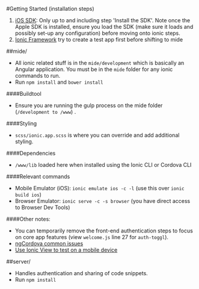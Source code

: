 #Getting Started (installation steps)
1. [iOS SDK](http://cordova.apache.org/docs/en/3.3.0/guide_platforms_ios_index.md.html#iOS%20Platform%20Guide): Only up to and including step 'Install the SDK'. Note once the Apple SDK is installed, ensure you load the SDK (make sure it loads and possibly set-up any configuration) before moving onto ionic steps. 
2. [Ionic Framework](http://ionicframework.com/getting-started/) try to create a test app first before shifting to mide

##mide/
* All ionic related stuff is in the ```mide/development``` which is basically an Angular application. You must be in the ```mide``` folder for any ionic commands to run. 
* Run ```npm install``` and ```bower install```

####Buildtool
* Ensure you are running the gulp process on the mide folder (```/development to /www```) .

####Styling
* ```scss/ionic.app.scss``` is where you can override and add additional styling.

####Dependencies
* ```/www/lib``` loaded here when installed using the Ionic CLI or Cordova CLI

####Relevant commands
* Mobile Emulator (iOS): ```ionic emulate ios -c -l``` (use this over ```ionic build ios```) <br>
* Browser Emulator: ```ionic serve -c -s browser``` (you have direct access to Browser Dev Tools)

####Other notes:
* You can temporarily remove the front-end authentication steps to focus on core app features (view ```welcome.js``` line 27 for ```auth-toggl```).<br>
* [ngCordova common issues](http://ngcordova.com/docs/common-issues/)
* [Use Ionic View to test on a mobile device](http://view.ionic.io/)

##server/
* Handles authentication and sharing of code snippets.
* Run ```npm install```
